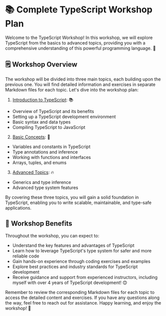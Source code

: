 # 📚 Complete TypeScript Workshop Plan

Welcome to the TypeScript Workshop! In this workshop, we will explore TypeScript from the basics to advanced topics, providing you with a comprehensive understanding of this powerful programming language. 🚀

## 🗒️ Workshop Overview

The workshop will be divided into three main topics, each building upon the previous one. You will find detailed information and exercises in separate Markdown files for each topic. Let's dive into the workshop plan:

1. [Introduction to TypeScript](./Introduction.md): 📚
  - Overview of TypeScript and its benefits
  - Setting up a TypeScript development environment
  - Basic syntax and data types
  - Compiling TypeScript to JavaScript

2. [Basic Concepts](./BasicConcepts.md): 🌱
  - Variables and constants in TypeScript
  - Type annotations and inference
  - Working with functions and interfaces
  - Arrays, tuples, and enums

3. [Advanced Topics](./AdvancedTopics.md): 🔥
  - Generics and type inference
  - Advanced type system features

By covering these three topics, you will gain a solid foundation in TypeScript, enabling you to write scalable, maintainable, and type-safe applications.

## 🤝 Workshop Benefits

Throughout the workshop, you can expect to:

- Understand the key features and advantages of TypeScript
- Learn how to leverage TypeScript's type system for safer and more reliable code
- Gain hands-on experience through coding exercises and examples
- Explore best practices and industry standards for TypeScript development
- Receive guidance and support from experienced instructors, including myself with over 4 years of TypeScript development! 😊

Remember to review the corresponding Markdown files for each topic to access the detailed content and exercises. If you have any questions along the way, feel free to reach out for assistance. Happy learning, and enjoy the workshop! 🎉
